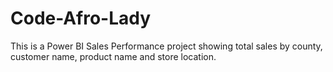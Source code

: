 # Code-Afro-Lady

This is a Power BI Sales Performance project showing total sales by county, customer name, product name and store location.
